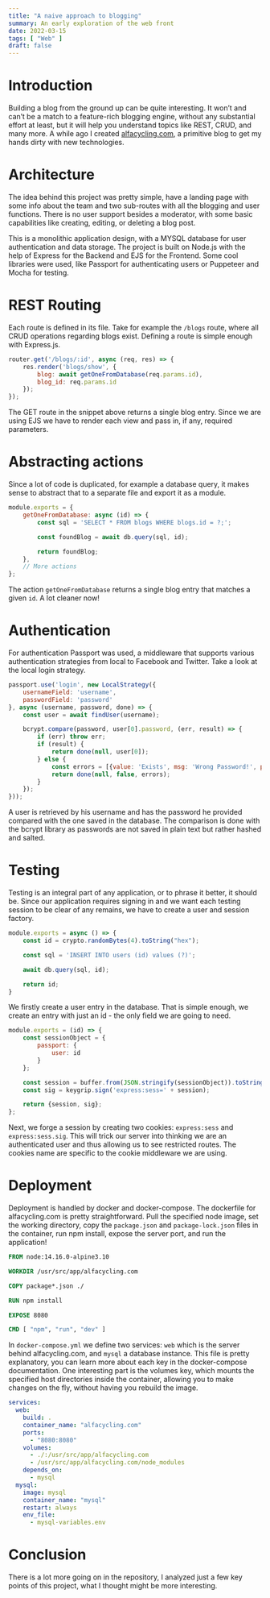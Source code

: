 ```yaml
---
title: "A naive approach to blogging"
summary: An early exploration of the web front
date: 2022-03-15
tags: [ "Web" ]
draft: false
---
```


# Introduction

Building a blog from the ground up can be quite interesting. It won’t and can’t be a match to a feature-rich blogging
engine, without any substantial effort at least, but it will help you understand topics like REST, CRUD, and many more.
A while ago I created [alfacycling.com](https://github.com/xrazis/alfacycling.com), a primitive blog to get my hands
dirty with new technologies.

# Architecture

The idea behind this project was pretty simple, have a landing page with some info about the team and two sub-routes
with all the blogging and user functions. There is no user support besides a moderator, with some basic capabilities
like creating, editing, or deleting a blog post.

This is a monolithic application design, with a MYSQL database for user authentication and data storage. The project is
built on Node.js with the help of Express for the Backend and EJS for the Frontend. Some cool libraries were used, like
Passport for authenticating users or Puppeteer and Mocha for testing.

# REST Routing

Each route is defined in its file. Take for example the `/blogs` route, where all CRUD operations regarding blogs exist.
Defining a route is simple enough with Express.js.

```js
router.get('/blogs/:id', async (req, res) => {
    res.render('blogs/show', {
        blog: await getOneFromDatabase(req.params.id),
        blog_id: req.params.id
    });
});
```

The GET route in the snippet above returns a single blog entry. Since we are using EJS we have to render each view and
pass in, if any, required parameters.

# Abstracting actions

Since a lot of code is duplicated, for example a database query, it makes sense to abstract that to a separate file and
export it as a module.

```js
module.exports = {
    getOneFromDatabase: async (id) => {
        const sql = 'SELECT * FROM blogs WHERE blogs.id = ?;';

        const foundBlog = await db.query(sql, id);

        return foundBlog;
    },
    // More actions
};
```

The action `getOneFromDatabase` returns a single blog entry that matches a given `id`. A lot cleaner now!

# Authentication

For authentication Passport was used, a middleware that supports various authentication strategies from local to
Facebook and Twitter. Take a look at the local login strategy.

```js
passport.use('login', new LocalStrategy({
    usernameField: 'username',
    passwordField: 'password'
}, async (username, password, done) => {
    const user = await findUser(username);

    bcrypt.compare(password, user[0].password, (err, result) => {
        if (err) throw err;
        if (result) {
            return done(null, user[0]);
        } else {
            const errors = [{value: 'Exists', msg: 'Wrong Password!', param: 'password', location: 'passport'}];
            return done(null, false, errors);
        }
    });
}));
```

A user is retrieved by his username and has the password he provided compared with the one saved in the database. The
comparison is done with the bcrypt library as passwords are not saved in plain text but rather hashed and salted.

# Testing

Testing is an integral part of any application, or to phrase it better, it should be. Since our application requires
signing in and we want each testing session to be clear of any remains, we have to create a user and session factory.

```js
module.exports = async () => {
    const id = crypto.randomBytes(4).toString("hex");

    const sql = 'INSERT INTO users (id) values (?)';

    await db.query(sql, id);

    return id;
}
```

We firstly create a user entry in the database. That is simple enough, we create an entry with just an id - the only
field we are going to need.

```js
module.exports = (id) => {
    const sessionObject = {
        passport: {
            user: id
        }
    };

    const session = buffer.from(JSON.stringify(sessionObject)).toString('base64');
    const sig = keygrip.sign('express:sess=' + session);

    return {session, sig};
};
```

Next, we forge a session by creating two cookies: `express:sess` and `express:sess.sig`. This will trick our server into
thinking we are an authenticated user and thus allowing us to see restricted routes. The cookies name are specific to
the cookie middleware we are using.

# Deployment

Deployment is handled by docker and docker-compose. The dockerfile for alfacycling.com is pretty straightforward. Pull
the specified node image, set the working directory, copy the `package.json` and `package-lock.json` files in the
container, run npm install, expose the server port, and run the application!

```dockerfile
FROM node:14.16.0-alpine3.10

WORKDIR /usr/src/app/alfacycling.com

COPY package*.json ./

RUN npm install

EXPOSE 8080

CMD [ "npm", "run", "dev" ]
```

In `docker-compose.yml`  we define two services: `web` which is the server behind alfacycling.com, and `mysql` a
database instance. This file is pretty explanatory, you can learn more about each key in the docker-compose
documentation. One interesting part is the volumes key, which mounts the specified host directories inside the
container, allowing you to make changes on the fly, without having you rebuild the image.

```yml
services:
  web:
    build: .
    container_name: "alfacycling.com"
    ports:
      - "8080:8080"
    volumes:
      - ./:/usr/src/app/alfacycling.com
      - /usr/src/app/alfacycling.com/node_modules
    depends_on:
      - mysql
  mysql:
    image: mysql
    container_name: "mysql"
    restart: always
    env_file:
      - mysql-variables.env
```

# Conclusion

There is a lot more going on in the repository, I analyzed just a few key points of this project, what I thought might
be more interesting.
